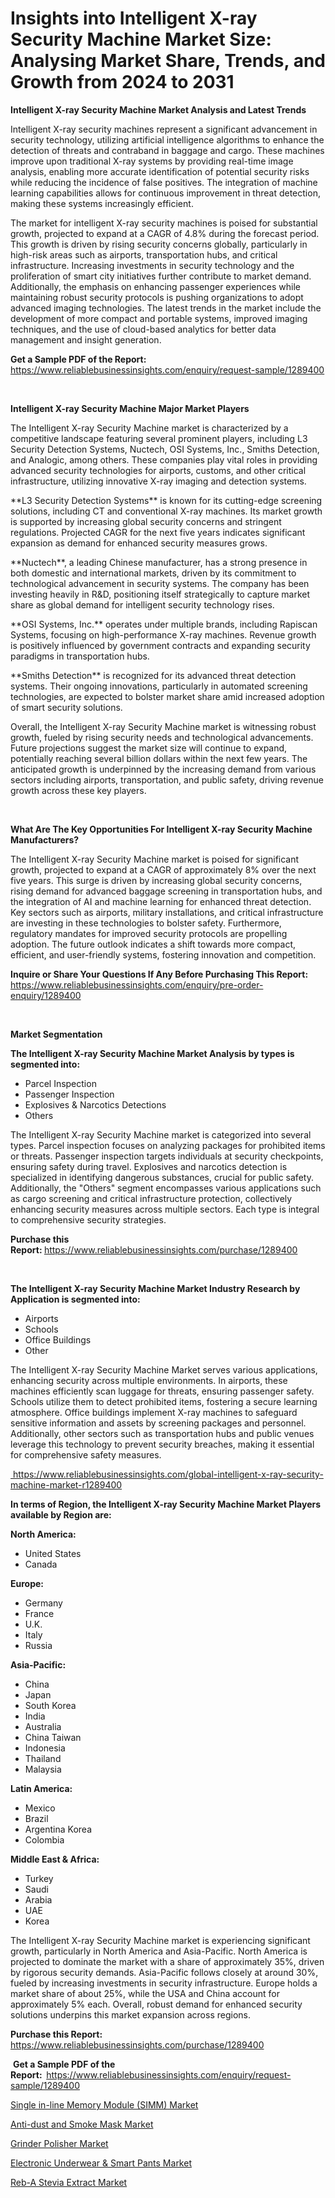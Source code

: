 <p><h1>Insights into Intelligent X-ray Security Machine Market Size: Analysing Market Share, Trends, and Growth from 2024 to 2031</h1></p><p><strong>Intelligent X-ray Security Machine Market Analysis and Latest Trends</strong></p>
<p><p>Intelligent X-ray security machines represent a significant advancement in security technology, utilizing artificial intelligence algorithms to enhance the detection of threats and contraband in baggage and cargo. These machines improve upon traditional X-ray systems by providing real-time image analysis, enabling more accurate identification of potential security risks while reducing the incidence of false positives. The integration of machine learning capabilities allows for continuous improvement in threat detection, making these systems increasingly efficient.</p><p>The market for intelligent X-ray security machines is poised for substantial growth, projected to expand at a CAGR of 4.8% during the forecast period. This growth is driven by rising security concerns globally, particularly in high-risk areas such as airports, transportation hubs, and critical infrastructure. Increasing investments in security technology and the proliferation of smart city initiatives further contribute to market demand. Additionally, the emphasis on enhancing passenger experiences while maintaining robust security protocols is pushing organizations to adopt advanced imaging technologies. The latest trends in the market include the development of more compact and portable systems, improved imaging techniques, and the use of cloud-based analytics for better data management and insight generation.</p></p>
<p><strong>Get a Sample PDF of the Report:&nbsp;</strong> <a href="https://www.reliablebusinessinsights.com/enquiry/request-sample/1289400?utm_campaign=97&utm_medium=2&utm_source=Github&utm_content=ia&utm_term=26102024&utm_id=intelligent-x-ray-security-machine">https://www.reliablebusinessinsights.com/enquiry/request-sample/1289400</a></p>
<p>&nbsp;</p>
<p><strong>Intelligent X-ray Security Machine Major Market Players</strong></p>
<p><p>The Intelligent X-ray Security Machine market is characterized by a competitive landscape featuring several prominent players, including L3 Security Detection Systems, Nuctech, OSI Systems, Inc., Smiths Detection, and Analogic, among others. These companies play vital roles in providing advanced security technologies for airports, customs, and other critical infrastructure, utilizing innovative X-ray imaging and detection systems.</p><p>**L3 Security Detection Systems** is known for its cutting-edge screening solutions, including CT and conventional X-ray machines. Its market growth is supported by increasing global security concerns and stringent regulations. Projected CAGR for the next five years indicates significant expansion as demand for enhanced security measures grows.</p><p>**Nuctech**, a leading Chinese manufacturer, has a strong presence in both domestic and international markets, driven by its commitment to technological advancement in security systems. The company has been investing heavily in R&D, positioning itself strategically to capture market share as global demand for intelligent security technology rises.</p><p>**OSI Systems, Inc.** operates under multiple brands, including Rapiscan Systems, focusing on high-performance X-ray machines. Revenue growth is positively influenced by government contracts and expanding security paradigms in transportation hubs.</p><p>**Smiths Detection** is recognized for its advanced threat detection systems. Their ongoing innovations, particularly in automated screening technologies, are expected to bolster market share amid increased adoption of smart security solutions.</p><p>Overall, the Intelligent X-ray Security Machine market is witnessing robust growth, fueled by rising security needs and technological advancements. Future projections suggest the market size will continue to expand, potentially reaching several billion dollars within the next few years. The anticipated growth is underpinned by the increasing demand from various sectors including airports, transportation, and public safety, driving revenue growth across these key players.</p></p>
<p>&nbsp;</p>
<p><strong>What Are The Key Opportunities For Intelligent X-ray Security Machine Manufacturers?</strong></p>
<p><p>The Intelligent X-ray Security Machine market is poised for significant growth, projected to expand at a CAGR of approximately 8% over the next five years. This surge is driven by increasing global security concerns, rising demand for advanced baggage screening in transportation hubs, and the integration of AI and machine learning for enhanced threat detection. Key sectors such as airports, military installations, and critical infrastructure are investing in these technologies to bolster safety. Furthermore, regulatory mandates for improved security protocols are propelling adoption. The future outlook indicates a shift towards more compact, efficient, and user-friendly systems, fostering innovation and competition.</p></p>
<p><strong>Inquire or Share Your Questions If Any Before Purchasing This Report:</strong> <a href="https://www.reliablebusinessinsights.com/enquiry/pre-order-enquiry/1289400?utm_campaign=97&utm_medium=2&utm_source=Github&utm_content=ia&utm_term=26102024&utm_id=intelligent-x-ray-security-machine">https://www.reliablebusinessinsights.com/enquiry/pre-order-enquiry/1289400</a></p>
<p>&nbsp;</p>
<p><strong>Market Segmentation</strong></p>
<p><strong>The Intelligent X-ray Security Machine Market Analysis by types is segmented into:</strong></p>
<p><ul><li>Parcel Inspection</li><li>Passenger Inspection</li><li>Explosives & Narcotics Detections</li><li>Others</li></ul></p>
<p><p>The Intelligent X-ray Security Machine market is categorized into several types. Parcel inspection focuses on analyzing packages for prohibited items or threats. Passenger inspection targets individuals at security checkpoints, ensuring safety during travel. Explosives and narcotics detection is specialized in identifying dangerous substances, crucial for public safety. Additionally, the "Others" segment encompasses various applications such as cargo screening and critical infrastructure protection, collectively enhancing security measures across multiple sectors. Each type is integral to comprehensive security strategies.</p></p>
<p><strong>Purchase this Report:&nbsp;</strong><a href="https://www.reliablebusinessinsights.com/purchase/1289400?utm_campaign=97&utm_medium=2&utm_source=Github&utm_content=ia&utm_term=26102024&utm_id=intelligent-x-ray-security-machine">https://www.reliablebusinessinsights.com/purchase/1289400</a></p>
<p>&nbsp;</p>
<p><strong>The Intelligent X-ray Security Machine Market Industry Research by Application is segmented into:</strong></p>
<p><ul><li>Airports</li><li>Schools</li><li>Office Buildings</li><li>Other</li></ul></p>
<p><p>The Intelligent X-ray Security Machine Market serves various applications, enhancing security across multiple environments. In airports, these machines efficiently scan luggage for threats, ensuring passenger safety. Schools utilize them to detect prohibited items, fostering a secure learning atmosphere. Office buildings implement X-ray machines to safeguard sensitive information and assets by screening packages and personnel. Additionally, other sectors such as transportation hubs and public venues leverage this technology to prevent security breaches, making it essential for comprehensive safety measures.</p></p>
<p><a href="https://www.reliablebusinessinsights.com/global-intelligent-x-ray-security-machine-market-r1289400?utm_campaign=97&utm_medium=2&utm_source=Github&utm_content=ia&utm_term=26102024&utm_id=intelligent-x-ray-security-machine">&nbsp;https://www.reliablebusinessinsights.com/global-intelligent-x-ray-security-machine-market-r1289400</a></p>
<p><strong>In terms of Region, the Intelligent X-ray Security Machine Market Players available by Region are:</strong></p>
<p>
    <p> <strong> North America: </strong>
        <ul>
            <li>United States</li>
            <li>Canada</li>
        </ul>
        </p> 
    <p> <strong> Europe: </strong>
        <ul>
            <li>Germany</li>
            <li>France</li>
            <li>U.K.</li>
            <li>Italy</li>
            <li>Russia</li>
        </ul>
        </p> 
    <p> <strong> Asia-Pacific: </strong>
        <ul>
            <li>China</li>
            <li>Japan</li>
            <li>South Korea</li>
            <li>India</li>
            <li>Australia</li>
            <li>China Taiwan</li>
            <li>Indonesia</li>
            <li>Thailand</li>
            <li>Malaysia</li>
        </ul>
        </p> 
    <p> <strong> Latin America: </strong>
        <ul>
            <li>Mexico</li>
            <li>Brazil</li>
            <li>Argentina Korea</li>
            <li>Colombia</li>
        </ul>
        </p> 
    <p> <strong> Middle East & Africa: </strong>
        <ul>
            <li>Turkey</li>
            <li>Saudi</li>
            <li>Arabia</li>
            <li>UAE</li>
            <li>Korea</li>
        </ul>
    </p>
    </p>
<p><p>The Intelligent X-ray Security Machine market is experiencing significant growth, particularly in North America and Asia-Pacific. North America is projected to dominate the market with a share of approximately 35%, driven by rigorous security demands. Asia-Pacific follows closely at around 30%, fueled by increasing investments in security infrastructure. Europe holds a market share of about 25%, while the USA and China account for approximately 5% each. Overall, robust demand for enhanced security solutions underpins this market expansion across regions.</p></p>
<p><strong>Purchase this Report: </strong><a href="https://www.reliablebusinessinsights.com/purchase/1289400?utm_campaign=97&utm_medium=2&utm_source=Github&utm_content=ia&utm_term=26102024&utm_id=intelligent-x-ray-security-machine">https://www.reliablebusinessinsights.com/purchase/1289400</a></p>
<p>&nbsp;<strong>Get a Sample PDF of the Report:&nbsp;&nbsp;</strong><a href="https://www.reliablebusinessinsights.com/enquiry/request-sample/1289400?utm_campaign=97&utm_medium=2&utm_source=Github&utm_content=ia&utm_term=26102024&utm_id=intelligent-x-ray-security-machine">https://www.reliablebusinessinsights.com/enquiry/request-sample/1289400</a></p>
<p><strong></strong></p>
<p><p><a href="https://github.com/alespiliffe/Market-Research-Report-List-1/blob/main/single-in-line-memory-module-simm-market.md?utm_campaign=97&utm_medium=2&utm_source=Github&utm_content=ia&utm_term=26102024&utm_id=intelligent-x-ray-security-machine">Single in-line Memory Module (SIMM) Market</a></p><p><a href="https://www.linkedin.com/pulse/anti-dust-smoke-mask-market-industry-landscape-growth-trajectories-b9lwf?utm_campaign=97&utm_medium=2&utm_source=Github&utm_content=ia&utm_term=26102024&utm_id=intelligent-x-ray-security-machine">Anti-dust and Smoke Mask Market</a></p><p><a href="https://issuu.com/reportprime-2/docs/grinder-polisher-market-size-2030.p_6ce859252177f8?utm_campaign=97&utm_medium=2&utm_source=Github&utm_content=ia&utm_term=26102024&utm_id=intelligent-x-ray-security-machine">Grinder Polisher Market</a></p><p><a href="https://www.linkedin.com/pulse/electronic-underwear-smart-pants-market-segmentation-applications-aorsf?utm_campaign=97&utm_medium=2&utm_source=Github&utm_content=ia&utm_term=26102024&utm_id=intelligent-x-ray-security-machine">Electronic Underwear & Smart Pants Market</a></p><p><a href="https://github.com/yoreivesal/Market-Research-Report-List-1/blob/main/reb-a-stevia-extract-market.md?utm_campaign=97&utm_medium=2&utm_source=Github&utm_content=ia&utm_term=26102024&utm_id=intelligent-x-ray-security-machine">Reb-A Stevia Extract Market</a></p></p>